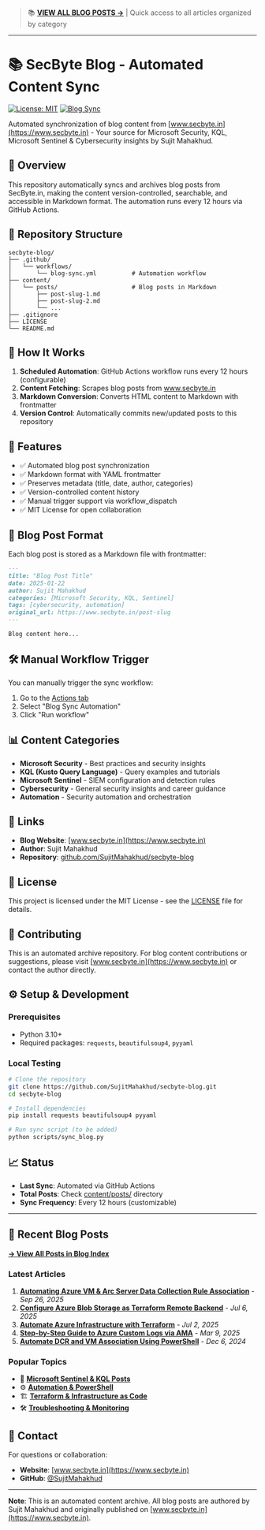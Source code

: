 > 📚 **[VIEW ALL BLOG POSTS →](BLOG-INDEX.md)** | Quick access to all articles organized by category

---

# 📚 SecByte Blog - Automated Content Sync

[![License: MIT](https://img.shields.io/badge/License-MIT-yellow.svg)](https://opensource.org/licenses/MIT)
[![Blog Sync](https://github.com/SujitMahakhud/secbyte-blog/actions/workflows/blog-sync.yml/badge.svg)](https://github.com/SujitMahakhud/secbyte-blog/actions/workflows/blog-sync.yml)

Automated synchronization of blog content from [www.secbyte.in](https://www.secbyte.in) - Your source for Microsoft Security, KQL, Microsoft Sentinel & Cybersecurity insights by Sujit Mahakhud.

## 🎯 Overview

This repository automatically syncs and archives blog posts from SecByte.in, making the content version-controlled, searchable, and accessible in Markdown format. The automation runs every 12 hours via GitHub Actions.

## 📂 Repository Structure

```
secbyte-blog/
├── .github/
│   └── workflows/
│       └── blog-sync.yml          # Automation workflow
├── content/
│   └── posts/                     # Blog posts in Markdown
│       ├── post-slug-1.md
│       ├── post-slug-2.md
│       └── ...
├── .gitignore
├── LICENSE
└── README.md
```

## 🔄 How It Works

1. **Scheduled Automation**: GitHub Actions workflow runs every 12 hours (configurable)
2. **Content Fetching**: Scrapes blog posts from www.secbyte.in
3. **Markdown Conversion**: Converts HTML content to Markdown with frontmatter
4. **Version Control**: Automatically commits new/updated posts to this repository

## 🚀 Features

- ✅ Automated blog post synchronization
- ✅ Markdown format with YAML frontmatter
- ✅ Preserves metadata (title, date, author, categories)
- ✅ Version-controlled content history
- ✅ Manual trigger support via workflow_dispatch
- ✅ MIT License for open collaboration

## 📝 Blog Post Format

Each blog post is stored as a Markdown file with frontmatter:

```markdown
---
title: "Blog Post Title"
date: 2025-01-22
author: Sujit Mahakhud
categories: [Microsoft Security, KQL, Sentinel]
tags: [cybersecurity, automation]
original_url: https://www.secbyte.in/post-slug
---

Blog content here...
```

## 🛠️ Manual Workflow Trigger

You can manually trigger the sync workflow:
1. Go to the [Actions tab](../../actions)
2. Select "Blog Sync Automation"
3. Click "Run workflow"

## 📊 Content Categories

- **Microsoft Security** - Best practices and security insights
- **KQL (Kusto Query Language)** - Query examples and tutorials  
- **Microsoft Sentinel** - SIEM configuration and detection rules
- **Cybersecurity** - General security insights and career guidance
- **Automation** - Security automation and orchestration

## 🔗 Links

- **Blog Website**: [www.secbyte.in](https://www.secbyte.in)
- **Author**: Sujit Mahakhud
- **Repository**: [github.com/SujitMahakhud/secbyte-blog](https://github.com/SujitMahakhud/secbyte-blog)

## 📜 License

This project is licensed under the MIT License - see the [LICENSE](LICENSE) file for details.

## 🤝 Contributing

This is an automated archive repository. For blog content contributions or suggestions, please visit [www.secbyte.in](https://www.secbyte.in) or contact the author directly.

## ⚙️ Setup & Development

### Prerequisites
- Python 3.10+
- Required packages: `requests`, `beautifulsoup4`, `pyyaml`

### Local Testing
```bash
# Clone the repository
git clone https://github.com/SujitMahakhud/secbyte-blog.git
cd secbyte-blog

# Install dependencies
pip install requests beautifulsoup4 pyyaml

# Run sync script (to be added)
python scripts/sync_blog.py
```

## 📈 Status

- **Last Sync**: Automated via GitHub Actions
- **Total Posts**: Check [content/posts/](content/posts/) directory
- **Sync Frequency**: Every 12 hours (customizable)


---

## 📰 Recent Blog Posts

**[→ View All Posts in Blog Index](BLOG-INDEX.md)**

### Latest Articles

1. **[Automating Azure VM & Arc Server Data Collection Rule Association](https://secbyte.in/2025/09/26/automating-azure-vm-arc-server-data-collection-rule-association-with-powershell/)** - *Sep 26, 2025*
2. **[Configure Azure Blob Storage as Terraform Remote Backend](https://secbyte.in/2025/07/06/how-to-configure-azure-blob-storage-as-a-terraform-remote-backend-beginner-friendly-guide/)** - *Jul 6, 2025*
3. **[Automate Azure Infrastructure with Terraform](https://secbyte.in/2025/07/02/automate-azure-infrastructure-with-terraform-a-beginners-guide/)** - *Jul 2, 2025*
4. **[Step-by-Step Guide to Azure Custom Logs via AMA](https://secbyte.in/2025/03/09/step-by-step-guide-to-azure-custom-logs-via-ama/)** - *Mar 9, 2025*
5. **[Automate DCR and VM Association Using PowerShell](https://secbyte.in/2024/12/06/automate-data-collection-rule-and-virtual-machine-association-using-powershell-in-microsoft-sentinel/)** - *Dec 6, 2024*

### Popular Topics
- 🔐 **[Microsoft Sentinel & KQL Posts](BLOG-INDEX.md#-microsoft-sentinel--kql)**
- ⚙️ **[Automation & PowerShell](BLOG-INDEX.md#%EF%B8%8F-automation--powershell)**
- 🏗️ **[Terraform & Infrastructure as Code](BLOG-INDEX.md#%EF%B8%8F-terraform--infrastructure-as-code)**
- 🛠️ **[Troubleshooting & Monitoring](BLOG-INDEX.md#%EF%B8%8F-troubleshooting--monitoring)**


## 📧 Contact

For questions or collaboration:
- **Website**: [www.secbyte.in](https://www.secbyte.in)
- **GitHub**: [@SujitMahakhud](https://github.com/SujitMahakhud)

---

**Note**: This is an automated content archive. All blog posts are authored by Sujit Mahakhud and originally published on [www.secbyte.in](https://www.secbyte.in).
